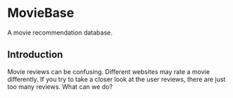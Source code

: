 # MovieBase

A movie recommendation database.

## Introduction

Movie reviews can be confusing. Different websites may rate a movie differently. If you try to take a closer look at the user reviews, there are just too many reviews. What can we do?
